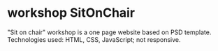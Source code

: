 # workshop SitOnChair


"Sit on chair" workshop is a one page website based on PSD template. Technologies used: HTML, CSS, JavaScript; not responsive. 

